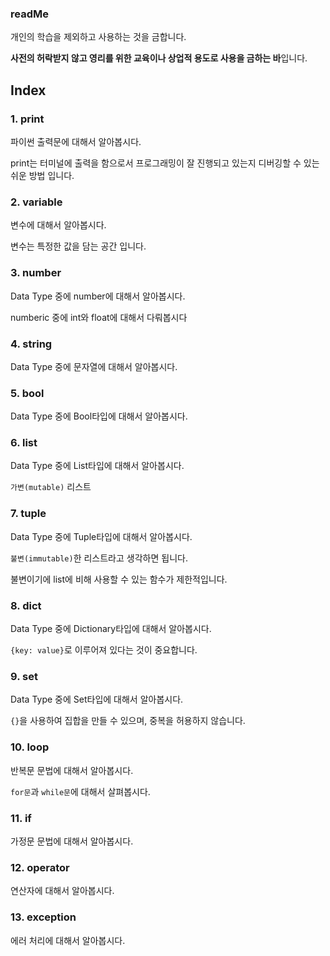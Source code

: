 ### readMe

개인의 학습을 제외하고 사용하는 것을 금합니다.

**사전의 허락받지 않고 영리를 위한 교육이나 상업적 용도로 사용을 금하는 바**입니다.



## Index

### 1. print

파이썬 출력문에 대해서 알아봅시다.

print는 터미널에 출력을 함으로서 프로그래밍이 잘 진행되고 있는지 디버깅할 수 있는 쉬운 방법 입니다.



### 2. variable

변수에 대해서 알아봅시다.

변수는 특정한 값을 담는 공간 입니다.



### 3. number

Data Type 중에 number에 대해서 알아봅시다.

numberic 중에 int와 float에 대해서 다뤄봅시다



### 4. string

Data Type 중에 문자열에 대해서 알아봅시다.



### 5. bool

Data Type 중에 Bool타입에 대해서 알아봅시다.



### 6. list

Data Type 중에 List타입에 대해서 알아봅시다.

`가변(mutable)` 리스트



### 7. tuple

Data Type 중에 Tuple타입에 대해서 알아봅시다.

`불변(immutable)`한 리스트라고 생각하면 됩니다.

불변이기에 list에 비해 사용할 수 있는 함수가 제한적입니다.



### 8. dict

Data Type 중에 Dictionary타입에 대해서 알아봅시다.

`{key: value}`로 이루어져 있다는 것이 중요합니다.



### 9. set

Data Type 중에 Set타입에 대해서 알아봅시다.

`{}`을 사용하여 집합을 만들 수 있으며, 중복을 허용하지 않습니다.



### 10. loop

반복문 문법에 대해서 알아봅시다.

`for문`과 `while문`에 대해서 살펴봅시다.



### 11. if

가정문 문법에 대해서 알아봅시다.



### 12. operator

연산자에 대해서 알아봅시다.



### 13. exception

에러 처리에 대해서 알아봅시다.

